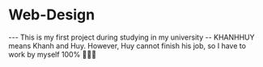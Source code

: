 # Web-Design
--- This is my first project during studying in my university
-- KHANHHUY means Khanh and Huy. However, Huy cannot finish his job, so I have to work by myself 100% ️🏅️🏅️🏅
️
